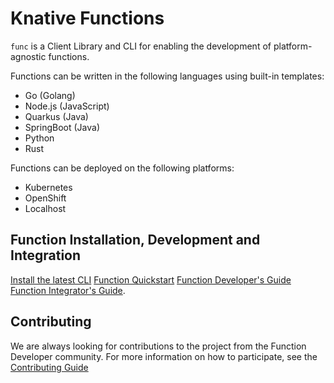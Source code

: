 # Knative Functions

`func` is a Client Library and CLI for enabling the development of platform-agnostic functions.

Functions can be written in the following languages using built-in templates:

* Go (Golang)
* Node.js (JavaScript)
* Quarkus (Java)
* SpringBoot (Java)
* Python
* Rust

Functions can be deployed on the following platforms:

* Kubernetes
* OpenShift
* Localhost

## Function Installation, Development and Integration

[Install the latest CLI](https://knative.dev/docs/functions/install-func/)
[Function Quickstart](https://knative.dev/docs/getting-started/about-knative-functions/)
[Function Developer's Guide](https://knative.dev/docs/functions/)
[Function Integrator's Guide](integrators_guide.md).

## Contributing

We are always looking for contributions to the project from the Function Developer community.  For more information on how to participate, see the [Contributing Guide](CONTRIBUTING.md)

